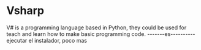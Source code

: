 # Vsharp
V# is a programming language based in Python, they could be used for teach and learn how to make basic programming code.
-------es----------
ejecutar el instalador, poco mas
